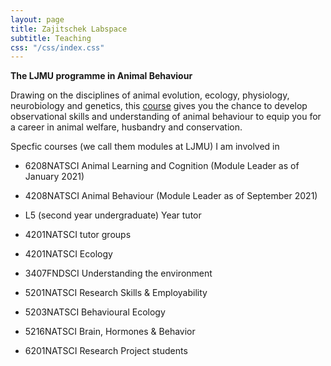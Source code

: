 ```yaml
---
layout: page
title: Zajitschek Labspace
subtitle: Teaching
css: "/css/index.css"
---
```



 **The LJMU programme in Animal Behaviour**

Drawing on the disciplines of animal evolution, ecology, physiology, neurobiology and genetics, this [course](https://www.ljmu.ac.uk/study/courses/undergraduates/2020/animal-behaviour) gives you the chance to develop observational skills and understanding of animal behaviour to equip you for a career in animal welfare, husbandry and conservation.


Specfic courses (we call them modules at LJMU) I am involved in   

- 6208NATSCI Animal Learning and Cognition (Module Leader as of January 2021)
- 4208NATSCI Animal Behaviour (Module Leader as of September 2021)

- L5 (second year undergraduate) Year tutor

- 4201NATSCI tutor groups
- 4201NATSCI Ecology 
- 3407FNDSCI Understanding the environment 
- 5201NATSCI Research Skills & Employability
- 5203NATSCI Behavioural Ecology
- 5216NATSCI Brain, Hormones & Behavior
- 6201NATSCI Research Project students


 
